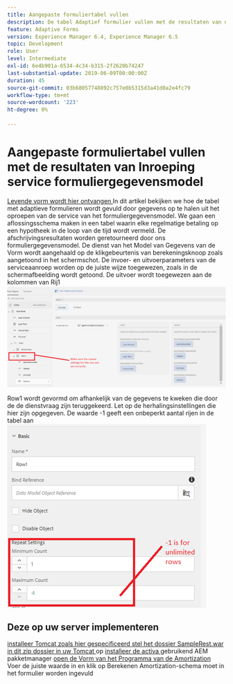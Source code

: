 ```yaml
---
title: Aangepaste formuliertabel vullen
description: De tabel Adaptief formulier vullen met de resultaten van de serviceaanroepen van het formuliergegevensmodel
feature: Adaptive Forms
version: Experience Manager 6.4, Experience Manager 6.5
topic: Development
role: User
level: Intermediate
exl-id: 6e4b901a-6534-4c34-b315-2f2620b74247
last-substantial-update: 2019-06-09T00:00:00Z
duration: 45
source-git-commit: 03b68057748892c757e0b5315d3a41d0a2e4fc79
workflow-type: tm+mt
source-wordcount: '223'
ht-degree: 0%

---
```


# Aangepaste formuliertabel vullen met de resultaten van Inroeping service formuliergegevensmodel

[ Levende vorm wordt hier ontvangen ](https://forms.enablementadobe.com/content/dam/formsanddocuments/amortization/jcr:content?wcmmode=disabled)
In dit artikel bekijken we hoe de tabel met adaptieve formulieren wordt gevuld door gegevens op te halen uit het oproepen van de service van het formuliergegevensmodel. We gaan een aflossingsschema maken in een tabel waarin elke regelmatige betaling op een hypotheek in de loop van de tijd wordt vermeld. De afschrijvingsresultaten worden geretourneerd door ons formuliergegevensmodel. De dienst van het Model van Gegevens van de Vorm wordt aangehaald op de klikgebeurtenis van berekeningsknoop zoals aangetoond in het schermschot. De invoer- en uitvoerparameters van de serviceaanroep worden op de juiste wijze toegewezen, zoals in de schermafbeelding wordt getoond. De uitvoer wordt toegewezen aan de kolommen van Rij1
![ clickEvent ](assets/amortization.PNG)

Row1 wordt gevormd om afhankelijk van de gegevens te kweken die door de de dienstvraag zijn teruggekeerd. Let op de herhalingsinstellingen die hier zijn opgegeven. De waarde -1 geeft een onbeperkt aantal rijen in de tabel aan
![ Row1 ](assets/rowconfiguration.PNG)

## Deze op uw server implementeren

[ installeer Tomcat zoals hier gespecificeerd ](/help/forms/ic-print-channel-tutorial/set-up-tomcat.md)
[ stel het dossier SampleRest.war in dit zip dossier in uw Tomcat ](assets/sample-rest.zip) op
[ installeer de activa ](assets/amortizationschedule.zip) gebruikend AEM pakketmanager
[ open de Vorm van het Programma van de Amortization ](http://localhost:4502/content/dam/formsanddocuments/amortization/jcr:content?wcmmode=disabled)
Voer de juiste waarde in en klik op Berekenen
Amortization-schema moet in het formulier worden ingevuld
